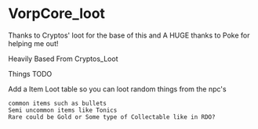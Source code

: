 # VorpCore_loot
Thanks to Cryptos' loot for the base of this
and A HUGE thanks to Poke for helping me out!

Heavily Based From Cryptos_Loot

Things TODO

Add a Item Loot table so you can loot random things from the npc's

	common items such as bullets
	Semi uncommon items like Tonics
	Rare could be Gold or Some type of Collectable like in RDO?


